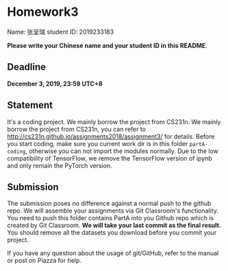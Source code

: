 # Homework3

Name: 张呈瑞  student ID: 2019233183

**Please write your Chinese name and your student ID in this README**.

## Deadline
**December 3, 2019, 23:59 UTC+8**

## Statement
It's a coding project. We mainly borrow the project from CS231n. We mainly borrow the project from CS231n, you can refer to http://cs231n.github.io/assignments2018/assignment3/ for details. Before you start coding, make sure you current work dir is in this folder `partA-coding`, otherwise you can not import the modules normally. Due to the low compatibility of TensorFlow, we remove the TensorFlow version of ipynb and only remain the PyTorch version. 



## Submission

The submission poses no difference against a normal push to the github repo. We will assemble your assignments via Git Classroom's functionality. 
You need to push this folder contains PartA into you Github repo which is created by Git Classroom. **We will take your last commit as the final result.**
You should remove all the datasets you download before you commit your project.

If you have any question about the usage of git/GitHub, refer to the manual or post on Piazza for help.


